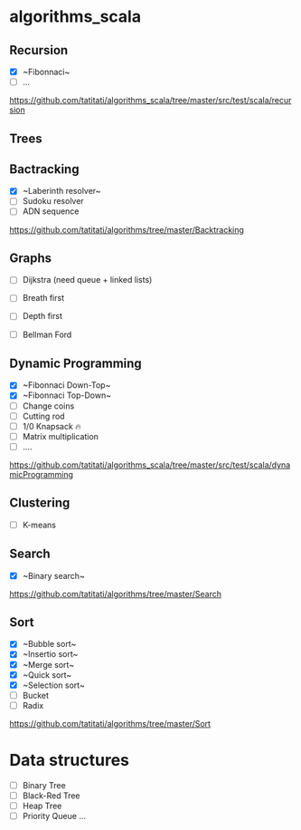 # algorithms_scala

## Recursion
- [x] ~Fibonnaci~
- [ ] ...

https://github.com/tatitati/algorithms_scala/tree/master/src/test/scala/recursion

## Trees

## Bactracking

- [x] ~Laberinth resolver~
- [ ] Sudoku resolver
- [ ] ADN sequence

https://github.com/tatitati/algorithms/tree/master/Backtracking

## Graphs

- [ ] Dijkstra (need queue + linked lists)
- [ ] Breath first
- [ ] Depth first
- [ ] Bellman Ford


## Dynamic Programming
- [x] ~Fibonnaci Down-Top~
- [x] ~Fibonnaci Top-Down~
- [ ] Change coins
- [ ] Cutting rod
- [ ] 1/0 Knapsack :fire:
- [ ] Matrix multiplication
- [ ] ....

https://github.com/tatitati/algorithms_scala/tree/master/src/test/scala/dynamicProgramming

## Clustering

- [ ] K-means

## Search

- [x] ~Binary search~

https://github.com/tatitati/algorithms/tree/master/Search

## Sort

- [x] ~Bubble sort~
- [x] ~Insertio sort~
- [x] ~Merge sort~
- [x] ~Quick sort~
- [x] ~Selection sort~
- [ ] Bucket
- [ ] Radix

https://github.com/tatitati/algorithms/tree/master/Sort

# Data structures

- [ ] Binary Tree
- [ ] Black-Red Tree
- [ ] Heap Tree
- [ ] Priority Queue
 ...
